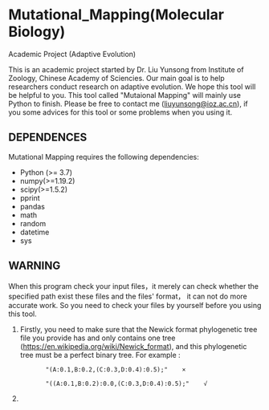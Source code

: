 # Mutational_Mapping(Molecular Biology)
Academic Project (Adaptive Evolution)

This is an academic project started by Dr. Liu Yunsong from Institute of Zoology, Chinese Academy of Sciencies. Our main goal is to help researchers conduct research on adaptive evolution. We hope this tool will be helpful to you. This tool called "Mutaional Mapping" will mainly use Python to finish. Please be free to contact me (liuyunsong@ioz.ac.cn), if you some advices for this tool or some problems when you using it.  


## DEPENDENCES
Mutational Mapping requires the following dependencies:
- Python (>= 3.7)
- numpy(>=1.19.2)
- scipy(>=1.5.2)
- pprint
- pandas
- math
- random
- datetime
- sys

## WARNING
When this program check your input files，it merely can check whether the specified path exist these files and the files' format， it can not do more accurate work. So you need to check your files by yourself before you using this tool.
1. Firstly, you need to make sure that the Newick format phylogenetic tree file you provide has and only contains one tree (https://en.wikipedia.org/wiki/Newick_format), and this phylogenetic tree must be a perfect binary tree.
For example : 

              "(A:0.1,B:0.2,(C:0.3,D:0.4):0.5);"    ×
              
              "((A:0.1,B:0.2):0.0,(C:0.3,D:0.4):0.5);"    √
2. 
